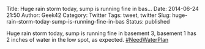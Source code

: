 Title: Huge rain storm today, sump is running fine in bas...
Date: 2014-06-24 21:50
Author: Geek42
Category: Twitter
Tags: tweet, twitter
Slug: huge-rain-storm-today-sump-is-running-fine-in-bas
Status: published

Huge rain storm today, sump is running fine in basement 3, basement 1
has 2 inches of water in the low spot, as expected.
[\#NeedWaterPlan](http://twitter.com/search?q=%23NeedWaterPlan)
